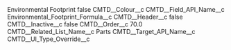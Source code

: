 <?xml version="1.0" encoding="UTF-8"?>
<CustomMetadata xmlns="http://soap.sforce.com/2006/04/metadata" xmlns:xsi="http://www.w3.org/2001/XMLSchema-instance" xmlns:xsd="http://www.w3.org/2001/XMLSchema">
    <label>Environmental Footprint</label>
    <protected>false</protected>
    <values>
        <field>CMTD__Colour__c</field>
        <value xsi:nil="true"/>
    </values>
    <values>
        <field>CMTD__Field_API_Name__c</field>
        <value xsi:type="xsd:string">Environmental_Footprint_Formula__c</value>
    </values>
    <values>
        <field>CMTD__Header__c</field>
        <value xsi:type="xsd:boolean">false</value>
    </values>
    <values>
        <field>CMTD__Inactive__c</field>
        <value xsi:type="xsd:boolean">false</value>
    </values>
    <values>
        <field>CMTD__Order__c</field>
        <value xsi:type="xsd:double">70.0</value>
    </values>
    <values>
        <field>CMTD__Related_List_Name__c</field>
        <value xsi:type="xsd:string">Parts</value>
    </values>
    <values>
        <field>CMTD__Target_API_Name__c</field>
        <value xsi:nil="true"/>
    </values>
    <values>
        <field>CMTD__UI_Type_Override__c</field>
        <value xsi:nil="true"/>
    </values>
</CustomMetadata>
